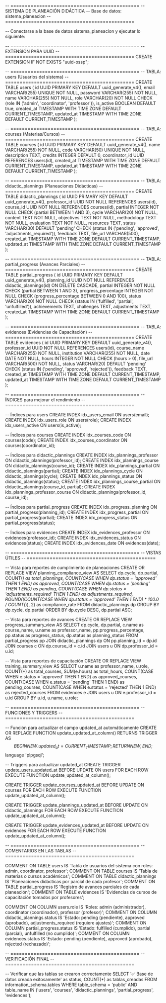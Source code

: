 -- =============================================
-- SISTEMA DE PLANEACIÓN DIDÁCTICA
-- Base de datos: sistema_planeacion
-- =============================================

-- Conectarse a la base de datos sistema_planeacion y ejecutar lo siguiente:

-- =============================================
-- EXTENSIÓN PARA UUID
-- =============================================
CREATE EXTENSION IF NOT EXISTS "uuid-ossp";

-- =============================================
-- TABLA: users (Usuarios del sistema)
-- =============================================
CREATE TABLE users (
    id UUID PRIMARY KEY DEFAULT uuid_generate_v4(),
    email VARCHAR(255) UNIQUE NOT NULL,
    password VARCHAR(255) NOT NULL,
    name VARCHAR(255) NOT NULL,
    role VARCHAR(20) NOT NULL CHECK (role IN ('admin', 'coordinator', 'professor')),
    is_active BOOLEAN DEFAULT true,
    created_at TIMESTAMP WITH TIME ZONE DEFAULT CURRENT_TIMESTAMP,
    updated_at TIMESTAMP WITH TIME ZONE DEFAULT CURRENT_TIMESTAMP
);

-- =============================================
-- TABLA: courses (Materias/Cursos)
-- =============================================
CREATE TABLE courses (
    id UUID PRIMARY KEY DEFAULT uuid_generate_v4(),
    name VARCHAR(255) NOT NULL,
    code VARCHAR(50) UNIQUE NOT NULL,
    description TEXT,
    credits INTEGER DEFAULT 0,
    coordinator_id UUID REFERENCES users(id),
    created_at TIMESTAMP WITH TIME ZONE DEFAULT CURRENT_TIMESTAMP,
    updated_at TIMESTAMP WITH TIME ZONE DEFAULT CURRENT_TIMESTAMP
);

-- =============================================
-- TABLA: didactic_plannings (Planeaciones Didácticas)
-- =============================================
CREATE TABLE didactic_plannings (
    id UUID PRIMARY KEY DEFAULT uuid_generate_v4(),
    professor_id UUID NOT NULL REFERENCES users(id),
    course_id UUID NOT NULL REFERENCES courses(id),
    partial INTEGER NOT NULL CHECK (partial BETWEEN 1 AND 3),
    cycle VARCHAR(20) NOT NULL,
    content TEXT NOT NULL,
    objectives TEXT NOT NULL,
    methodology TEXT NOT NULL,
    evaluation TEXT NOT NULL,
    resources TEXT,
    status VARCHAR(30) DEFAULT 'pending' CHECK (status IN ('pending', 'approved', 'adjustments_required')),
    feedback TEXT,
    file_url VARCHAR(500),
    created_at TIMESTAMP WITH TIME ZONE DEFAULT CURRENT_TIMESTAMP,
    updated_at TIMESTAMP WITH TIME ZONE DEFAULT CURRENT_TIMESTAMP
);

-- =============================================
-- TABLA: partial_progress (Avances Parciales)
-- =============================================
CREATE TABLE partial_progress (
    id UUID PRIMARY KEY DEFAULT uuid_generate_v4(),
    planning_id UUID NOT NULL REFERENCES didactic_plannings(id) ON DELETE CASCADE,
    partial INTEGER NOT NULL CHECK (partial BETWEEN 1 AND 3),
    progress_percentage INTEGER NOT NULL CHECK (progress_percentage BETWEEN 0 AND 100),
    status VARCHAR(20) NOT NULL CHECK (status IN ('fulfilled', 'partial', 'unfulfilled')),
    achievements TEXT,
    challenges TEXT,
    adjustments TEXT,
    created_at TIMESTAMP WITH TIME ZONE DEFAULT CURRENT_TIMESTAMP
);

-- =============================================
-- TABLA: evidences (Evidencias de Capacitación)
-- =============================================
CREATE TABLE evidences (
    id UUID PRIMARY KEY DEFAULT uuid_generate_v4(),
    professor_id UUID NOT NULL REFERENCES users(id),
    course_name VARCHAR(255) NOT NULL,
    institution VARCHAR(255) NOT NULL,
    date DATE NOT NULL,
    hours INTEGER NOT NULL CHECK (hours > 0),
    file_url VARCHAR(500) NOT NULL,
    status VARCHAR(20) DEFAULT 'pending' CHECK (status IN ('pending', 'approved', 'rejected')),
    feedback TEXT,
    created_at TIMESTAMP WITH TIME ZONE DEFAULT CURRENT_TIMESTAMP,
    updated_at TIMESTAMP WITH TIME ZONE DEFAULT CURRENT_TIMESTAMP
);

-- =============================================
-- ÍNDICES para mejorar el rendimiento
-- =============================================

-- Índices para users
CREATE INDEX idx_users_email ON users(email);
CREATE INDEX idx_users_role ON users(role);
CREATE INDEX idx_users_active ON users(is_active);

-- Índices para courses
CREATE INDEX idx_courses_code ON courses(code);
CREATE INDEX idx_courses_coordinator ON courses(coordinator_id);

-- Índices para didactic_plannings
CREATE INDEX idx_plannings_professor ON didactic_plannings(professor_id);
CREATE INDEX idx_plannings_course ON didactic_plannings(course_id);
CREATE INDEX idx_plannings_partial ON didactic_plannings(partial);
CREATE INDEX idx_plannings_cycle ON didactic_plannings(cycle);
CREATE INDEX idx_plannings_status ON didactic_plannings(status);
CREATE INDEX idx_plannings_course_partial ON didactic_plannings(course_id, partial);
CREATE INDEX idx_plannings_professor_course ON didactic_plannings(professor_id, course_id);

-- Índices para partial_progress
CREATE INDEX idx_progress_planning ON partial_progress(planning_id);
CREATE INDEX idx_progress_partial ON partial_progress(partial);
CREATE INDEX idx_progress_status ON partial_progress(status);

-- Índices para evidences
CREATE INDEX idx_evidences_professor ON evidences(professor_id);
CREATE INDEX idx_evidences_status ON evidences(status);
CREATE INDEX idx_evidences_date ON evidences(date);

-- =============================================
-- VISTAS ÚTILES
-- =============================================

-- Vista para reportes de cumplimiento de planeaciones
CREATE OR REPLACE VIEW planning_compliance_view AS
SELECT 
    dp.cycle,
    dp.partial,
    COUNT(*) as total_plannings,
    COUNT(CASE WHEN dp.status = 'approved' THEN 1 END) as approved,
    COUNT(CASE WHEN dp.status = 'pending' THEN 1 END) as pending,
    COUNT(CASE WHEN dp.status = 'adjustments_required' THEN 1 END) as adjustments_required,
    ROUND((COUNT(CASE WHEN dp.status = 'approved' THEN 1 END) * 100.0 / COUNT(*)), 2) as compliance_rate
FROM didactic_plannings dp
GROUP BY dp.cycle, dp.partial
ORDER BY dp.cycle DESC, dp.partial ASC;

-- Vista para reportes de avances
CREATE OR REPLACE VIEW progress_summary_view AS
SELECT 
    dp.cycle,
    dp.partial,
    c.name as course_name,
    u.name as professor_name,
    pp.progress_percentage,
    pp.status as progress_status,
    dp.status as planning_status
FROM partial_progress pp
JOIN didactic_plannings dp ON pp.planning_id = dp.id
JOIN courses c ON dp.course_id = c.id
JOIN users u ON dp.professor_id = u.id;

-- Vista para reportes de capacitación
CREATE OR REPLACE VIEW training_summary_view AS
SELECT 
    u.name as professor_name,
    u.role,
    COUNT(*) as total_courses,
    SUM(e.hours) as total_hours,
    COUNT(CASE WHEN e.status = 'approved' THEN 1 END) as approved_courses,
    COUNT(CASE WHEN e.status = 'pending' THEN 1 END) as pending_courses,
    COUNT(CASE WHEN e.status = 'rejected' THEN 1 END) as rejected_courses
FROM evidences e
JOIN users u ON e.professor_id = u.id
GROUP BY u.id, u.name, u.role;

-- =============================================
-- FUNCIONES Y TRIGGERS
-- =============================================

-- Función para actualizar el campo updated_at automáticamente
CREATE OR REPLACE FUNCTION update_updated_at_column()
RETURNS TRIGGER AS $$
BEGIN
    NEW.updated_at = CURRENT_TIMESTAMP;
    RETURN NEW;
END;
$$ language 'plpgsql';

-- Triggers para actualizar updated_at
CREATE TRIGGER update_users_updated_at BEFORE UPDATE ON users
    FOR EACH ROW EXECUTE FUNCTION update_updated_at_column();

CREATE TRIGGER update_courses_updated_at BEFORE UPDATE ON courses
    FOR EACH ROW EXECUTE FUNCTION update_updated_at_column();

CREATE TRIGGER update_plannings_updated_at BEFORE UPDATE ON didactic_plannings
    FOR EACH ROW EXECUTE FUNCTION update_updated_at_column();

CREATE TRIGGER update_evidences_updated_at BEFORE UPDATE ON evidences
    FOR EACH ROW EXECUTE FUNCTION update_updated_at_column();

-- =============================================
-- COMENTARIOS EN LAS TABLAS
-- =============================================

COMMENT ON TABLE users IS 'Tabla de usuarios del sistema con roles: admin, coordinator, professor';
COMMENT ON TABLE courses IS 'Tabla de materias o cursos académicos';
COMMENT ON TABLE didactic_plannings IS 'Planeaciones didácticas por parcial de cada profesor';
COMMENT ON TABLE partial_progress IS 'Registro de avances parciales de cada planeación';
COMMENT ON TABLE evidences IS 'Evidencias de cursos de capacitación tomados por profesores';

COMMENT ON COLUMN users.role IS 'Roles: admin (administrador), coordinator (coordinador), professor (profesor)';
COMMENT ON COLUMN didactic_plannings.status IS 'Estado: pending (pendiente), approved (aprobado), adjustments_required (requiere ajustes)';
COMMENT ON COLUMN partial_progress.status IS 'Estado: fulfilled (cumplido), partial (parcial), unfulfilled (no cumplido)';
COMMENT ON COLUMN evidences.status IS 'Estado: pending (pendiente), approved (aprobado), rejected (rechazado)';

-- =============================================
-- VERIFICACIÓN FINAL
-- =============================================

-- Verificar que las tablas se crearon correctamente
SELECT 
    '✅ Base de datos creada exitosamente' as status,
    COUNT(*) as tablas_creadas
FROM information_schema.tables 
WHERE table_schema = 'public' 
AND table_name IN ('users', 'courses', 'didactic_plannings', 'partial_progress', 'evidences');